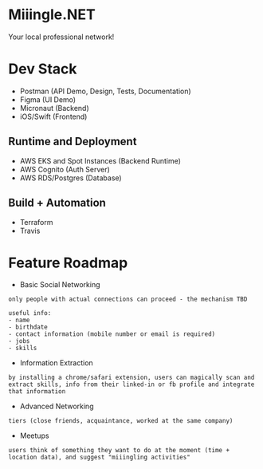# Miiingle.NET
Your local professional network!

# Dev Stack
- Postman (API Demo, Design, Tests, Documentation)
- Figma (UI Demo)
- Micronaut (Backend)
- iOS/Swift (Frontend)

## Runtime and Deployment
- AWS EKS and Spot Instances (Backend Runtime)
- AWS Cognito (Auth Server)
- AWS RDS/Postgres (Database)

## Build + Automation
- Terraform
- Travis

# Feature Roadmap
- Basic Social Networking
```
only people with actual connections can proceed - the mechanism TBD

useful info:
- name
- birthdate
- contact information (mobile number or email is required)
- jobs
- skills
```
- Information Extraction
```
by installing a chrome/safari extension, users can magically scan and extract skills, info from their linked-in or fb profile and integrate that information
```
- Advanced Networking
```
tiers (close friends, acquaintance, worked at the same company)
```
- Meetups
```
users think of something they want to do at the moment (time + location data), and suggest "miiingling activities"
```

